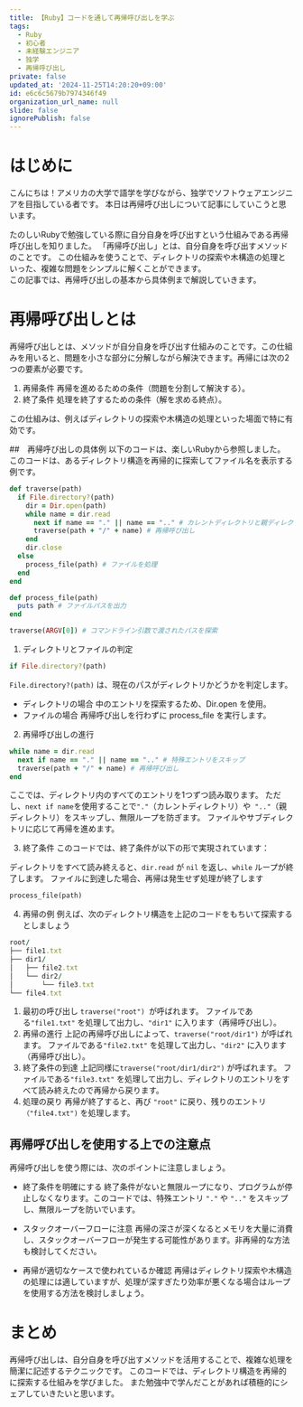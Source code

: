 ```yaml
---
title: 【Ruby】コードを通して再帰呼び出しを学ぶ
tags:
  - Ruby
  - 初心者
  - 未経験エンジニア
  - 独学
  - 再帰呼び出し
private: false
updated_at: '2024-11-25T14:20:20+09:00'
id: e6c6c5679b7974346f49
organization_url_name: null
slide: false
ignorePublish: false
---
```

# はじめに
こんにちは！アメリカの大学で語学を学びながら、独学でソフトウェアエンジニアを目指している者です。
本日は再帰呼び出しについて記事にしていこうと思います。

たのしいRubyで勉強している際に自分自身を呼び出すという仕組みである再帰呼び出しを知りました。
「再帰呼び出し」とは、自分自身を呼び出すメソッドのことです。
この仕組みを使うことで、ディレクトリの探索や木構造の処理といった、複雑な問題をシンプルに解くことができます。  
この記事では、再帰呼び出しの基本から具体例まで解説していきます。

# 再帰呼び出しとは
再帰呼び出しとは、メソッドが自分自身を呼び出す仕組みのことです。この仕組みを用いると、問題を小さな部分に分解しながら解決できます。再帰には次の2つの要素が必要です。  

1. 再帰条件
再帰を進めるための条件（問題を分割して解決する）。
2. 終了条件
処理を終了するための条件（解を求める終点）。  

この仕組みは、例えばディレクトリの探索や木構造の処理といった場面で特に有効です。

##　再帰呼び出しの具体例
以下のコードは、楽しいRubyから参照しました。
このコードは、あるディレクトリ構造を再帰的に探索してファイル名を表示する例です。

```Ruby
def traverse(path)
  if File.directory?(path)
    dir = Dir.open(path)
    while name = dir.read
      next if name == "." || name == ".." # カレントディレクトリと親ディレクトリをスキップ
      traverse(path + "/" + name) # 再帰呼び出し
    end
    dir.close
  else
    process_file(path) # ファイルを処理
  end
end

def process_file(path)
  puts path # ファイルパスを出力
end

traverse(ARGV[0]) # コマンドライン引数で渡されたパスを探索
```

1. ディレクトリとファイルの判定
```ruby
if File.directory?(path)
```
`File.directory?(path)` は、現在のパスがディレクトリかどうかを判定します。

* ディレクトリの場合
中のエントリを探索するため、Dir.open を使用。
* ファイルの場合
再帰呼び出しを行わずに process_file を実行します。

2. 再帰呼び出しの進行
```ruby
while name = dir.read
  next if name == "." || name == ".." # 特殊エントリをスキップ
  traverse(path + "/" + name) # 再帰呼び出し
end
```
ここでは、ディレクトリ内のすべてのエントリを1つずつ読み取ります。
ただし、`next if name`を使用することで`"."`（カレントディレクトリ）や` ".."`（親ディレクトリ）をスキップし、無限ループを防ぎます。
ファイルやサブディレクトリに応じて再帰を進めます。

3. 終了条件
このコードでは、終了条件が以下の形で実現されています：

ディレクトリをすべて読み終えると、`dir.read` が `nil` を返し、`while` ループが終了します。
ファイルに到達した場合、再帰は発生せず処理が終了します
```ruby
process_file(path)
```
4. 再帰の例
例えば、次のディレクトリ構造を上記のコードをもちいて探索するとしましょう
```ruby
root/
├── file1.txt
├── dir1/
│   ├── file2.txt
│   └── dir2/
│       └── file3.txt
└── file4.txt
```

1. 最初の呼び出し
`traverse("root") `が呼ばれます。
ファイルである`"file1.txt"` を処理して出力し、`"dir1"` に入ります（再帰呼び出し）。
2. 再帰の進行
上記の再帰呼び出しによって、`traverse("root/dir1")` が呼ばれます。
ファイルである`"file2.txt"` を処理して出力し、`"dir2"` に入ります（再帰呼び出し）。
3. 終了条件の到達
上記同様に`traverse("root/dir1/dir2")` が呼ばれます。
ファイルである`"file3.txt"` を処理して出力し、ディレクトリのエントリをすべて読み終えたので再帰から戻ります。
4. 処理の戻り
再帰が終了すると、再び `"root"` に戻り、残りのエントリ`（"file4.txt")` を処理します。

## 再帰呼び出しを使用する上での注意点
再帰呼び出しを使う際には、次のポイントに注意しましょう。

* 終了条件を明確にする
終了条件がないと無限ループになり、プログラムが停止しなくなります。このコードでは、特殊エントリ `"."` や `".."` をスキップし、無限ループを防いでいます。

* スタックオーバーフローに注意
再帰の深さが深くなるとメモリを大量に消費し、スタックオーバーフローが発生する可能性があります。非再帰的な方法も検討してください。

* 再帰が適切なケースで使われているか確認
再帰はディレクトリ探索や木構造の処理には適していますが、処理が深すぎたり効率が悪くなる場合はループを使用する方法を検討しましょう。

# まとめ
再帰呼び出しは、自分自身を呼び出すメソッドを活用することで、複雑な処理を簡潔に記述するテクニックです。
このコードでは、ディレクトリ構造を再帰的に探索する仕組みを学びました。
また勉強中で学んだことがあれば積極的にシェアしていきたいと思います。
